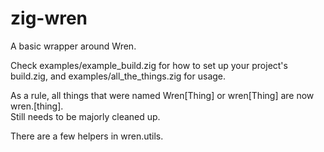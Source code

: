 # zig-wren 
A basic wrapper around Wren.

Check examples/example_build.zig for how to set up your project's build.zig, and examples/all_the_things.zig for usage.

As a rule, all things that were named Wren[Thing] or wren[Thing] are now wren.[thing].  
Still needs to be majorly cleaned up.

There are a few helpers in wren.utils.
